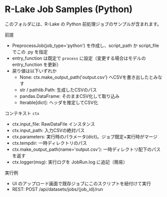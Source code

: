 # R-Lake Job Samples (Python)

このフォルダには、R-Lake の Python 前処理ジョブのサンプルが含まれます。

前提
- PreprocessJob(job_type='python') を作成し、script_path か script_file でこの .py を指定
- entry_function は既定で `process` に設定（変更する場合はモデルの entry_function を更新）
- 戻り値は以下いずれか
  - None: ctx.make_output_path('output.csv') へCSVを書き出したとみなす
  - str / pathlib.Path: 生成したCSVのパス
  - pandas.DataFrame: そのままCSV化して取り込み
  - Iterable[dict]: ヘッダを推定してCSV化

コンテキスト `ctx`
- ctx.input_file: RawDataFile インスタンス
- ctx.input_path: 入力CSVの絶対パス
- ctx.parameters: 実行時のパラメータ(dict)。ジョブ既定+実行時がマージ
- ctx.tempdir: 一時ディレクトリのパス
- ctx.make_output_path(name='output.csv'): 一時ディレクトリ配下のパスを返す
- ctx.logger(msg): 実行ログを JobRun.log に追記（簡易）

実行例
- UI のアップロード画面で既存ジョブにこのスクリプトを紐付けて実行
- REST: POST /api/datasets/jobs/{job_id}/run
